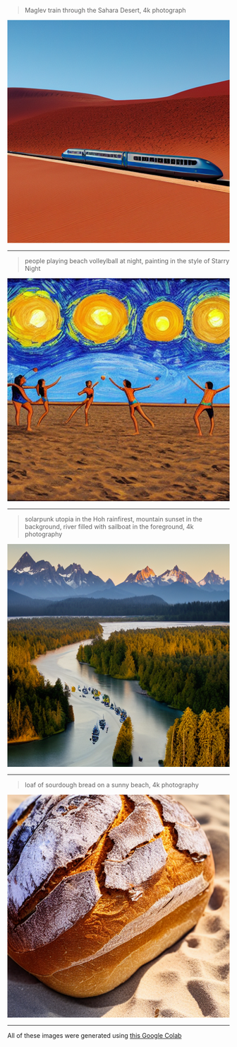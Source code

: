 > Maglev train through the Sahara Desert, 4k photograph

![](1.png)

<hr />

> people playing beach volleylball at night, painting in the style of Starry Night

![](2.png)

<hr />

> solarpunk utopia in the Hoh rainfirest, mountain sunset in the background, river filled with sailboat in the foreground, 4k photography

![](3.png)

<hr />

> loaf of sourdough bread on a sunny beach, 4k photography

![](4.png)

<hr />

All of these images were generated using [this Google Colab](https://colab.research.google.com/drive/1zVTa4mLeM_w44WaFwl7utTaa6JcaH1zK)